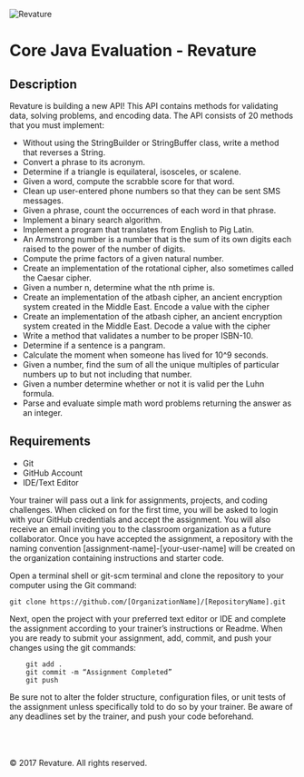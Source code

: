![Revature](https://github.com/pjw6193/caliber/blob/master/images/rev-brand.png) 

# Core Java Evaluation - Revature

## Description

Revature is building a new API! This API contains methods for validating data, 
solving problems, and encoding data. The API consists of 20 methods that you 
must implement:

* Without using the StringBuilder or StringBuffer class, write a method that reverses a String.
* Convert a phrase to its acronym.
* Determine if a triangle is equilateral, isosceles, or scalene. 
* Given a word, compute the scrabble score for that word.
* Clean up user-entered phone numbers so that they can be sent SMS messages.
* Given a phrase, count the occurrences of each word in that phrase.
* Implement a binary search algorithm.
* Implement a program that translates from English to Pig Latin.
* An Armstrong number is a number that is the sum of its own digits each raised to the power of the number of digits.
* Compute the prime factors of a given natural number.
* Create an implementation of the rotational cipher, also sometimes called the Caesar cipher.
* Given a number n, determine what the nth prime is.
* Create an implementation of the atbash cipher, an ancient encryption system created in the Middle East. Encode a value with the cipher
* Create an implementation of the atbash cipher, an ancient encryption system created in the Middle East. Decode a value with the cipher
* Write a method that validates a number to be proper ISBN-10.
* Determine if a sentence is a pangram.
* Calculate the moment when someone has lived for 10^9 seconds.
* Given a number, find the sum of all the unique multiples of particular numbers up to but not including that number.
* Given a number determine whether or not it is valid per the Luhn formula.
* Parse and evaluate simple math word problems returning the answer as an integer.

## Requirements
* Git
* GitHub Account
* IDE/Text Editor

Your trainer will pass out a link for assignments, projects, and coding challenges. When clicked on for the first time, you will be asked to login with your GitHub credentials and accept the assignment. You will also receive an email inviting you to the classroom organization as a future collaborator. Once you have accepted the assignment, a repository with the naming convention [assignment-name]-[your-user-name] will be created on the organization containing instructions and starter code.

Open a terminal shell or git-scm terminal and clone the repository to your computer using the Git command:
	
	git clone https://github.com/[OrganizationName]/[RepositoryName].git

Next, open the project with your preferred text editor or IDE and complete the assignment according to your trainer’s instructions or Readme. When you are ready to submit your assignment, add, commit, and push your changes using the git commands:

```
	git add .
	git commit -m “Assignment Completed”
	git push
```

Be sure not to alter the folder structure, configuration files, or unit tests of the assignment unless specifically told to do so by your trainer. Be aware of any deadlines set by the trainer, and push your code beforehand.

<br/><br/><br/>
&copy; 2017 Revature. All rights reserved.
